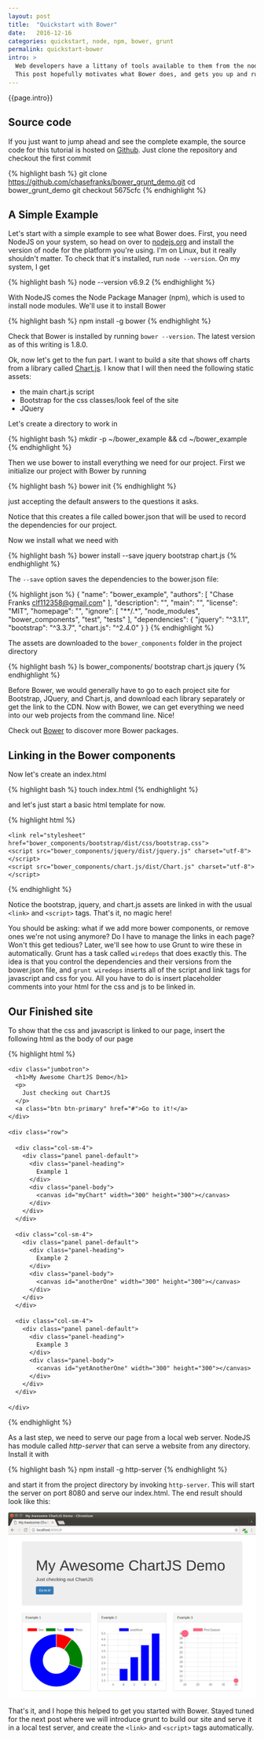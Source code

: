 ```yaml
---
layout: post
title:  "Quickstart with Bower"
date:   2016-12-16
categories: quickstart, node, npm, bower, grunt
permalink: quickstart-bower
intro: >
  Web developers have a littany of tools available to them from the node ecosystem. Bower is a repository and command line tool for pulling in static assets like Javascript libraries and CSS frameworks.
  This post hopefully motivates what Bower does, and gets you up and running with Bower. In later posts, we will look at Grunt, Node Package Manager npm, and tie it all together with the Yeoman scaffolding tool. Nowadays, Bower is usually used with all of these tools to create highly productive workflows for web development.
---
```

{{page.intro}}



## Source code

If you just want to jump ahead and see the complete example, the source code for this tutorial is hosted on [Github](https://github.com/chasefranks/bower_grunt_demo.git). Just clone the repository and checkout the first commit

{% highlight bash %}
git clone https://github.com/chasefranks/bower_grunt_demo.git
cd bower_grunt_demo
git checkout 5675cfc
{% endhighlight %}

## A Simple Example

Let's start with a simple example to see what Bower does. First, you need NodeJS on your system, so head on over to [nodejs.org](https://nodejs.org) and install the version of node for the platform you're using. I'm on Linux, but it really shouldn't matter. To check that it's installed, run ```node --version```. On my system, I get

{% highlight bash %}
node --version
v6.9.2
{% endhighlight %}

With NodeJS comes the Node Package Manager (npm), which is used to install node modules. We'll use it to install Bower

{% highlight bash %}
npm install -g bower
{% endhighlight %}

Check that Bower is installed by running ```bower --version```. The latest version as of this writing is 1.8.0.

Ok, now let's get to the fun part. I want to build a site that shows off charts from a library called [Chart.js](http://www.chartjs.org). I know that I will then need the following static assets:

* the main chart.js script
* Bootstrap for the css classes/look feel of the site
* JQuery

Let's create a directory to work in

{% highlight bash %}
mkdir -p ~/bower_example && cd ~/bower_example
{% endhighlight %}

Then we use bower to install everything we need for our project. First we initialize our project with Bower by running

{% highlight bash %}
bower init
{% endhighlight %}

just accepting the default answers to the questions it asks.

Notice that this creates a file called bower.json that will be used to record the dependencies for our project.

Now we install what we need with

{% highlight bash %}
bower install --save jquery bootstrap chart.js
{% endhighlight %}

The ```--save``` option saves the dependencies to the bower.json file:

{% highlight json %}
{
  "name": "bower_example",
  "authors": [
    "Chase Franks <clf112358@gmail.com>"
  ],
  "description": "",
  "main": "",
  "license": "MIT",
  "homepage": "",
  "ignore": [
    "**/.*",
    "node_modules",
    "bower_components",
    "test",
    "tests"
  ],
  "dependencies": {
    "jquery": "^3.1.1",
    "bootstrap": "^3.3.7",
    "chart.js": "^2.4.0"
  }
}
{% endhighlight %}

The assets are downloaded to the ```bower_components``` folder in the project directory

{% highlight bash %}
ls bower_components/
bootstrap  chart.js  jquery
{% endhighlight %}

Before Bower, we would generally have to go to each project site for Bootstrap, JQuery, and Chart.js, and download each library separately or get the link to the CDN. Now with Bower, we can get everything we need into our web projects from the command line. Nice!

Check out [Bower](https://bower.io/search/) to discover more Bower packages.

## Linking in the Bower components

Now let's create an index.html

{% highlight bash %}
touch index.html
{% endhighlight %}

and let's just start a basic html template for now.

{% highlight html %}
<!DOCTYPE html>
<html>
  <head>
    <meta charset="utf-8">
    <title>My ChartJS Demo</title>

    <link rel="stylesheet" href="bower_components/bootstrap/dist/css/bootstrap.css">
    <script src="bower_components/jquery/dist/jquery.js" charset="utf-8"></script>
    <script src="bower_components/chart.js/dist/Chart.js" charset="utf-8"></script>

  </head>
  <body>

  </body>
</html>
{% endhighlight %}

Notice the bootstrap, jquery, and chart.js assets are linked in with the usual ```<link>``` and ```<script>``` tags. That's it, no magic here!

You should be asking: what if we add more bower components, or remove ones we're not using anymore? Do I have to manage the links in each page? Won't this get tedious? Later, we'll see how to use Grunt to wire these in automatically. Grunt has a task called ```wiredeps``` that does exactly this. The idea is that you control the dependencies and their versions from the bower.json file, and ```grunt wiredeps``` inserts all of the script and link tags for javascript and css for you. All you have to do is insert placeholder comments into your html for the css and js to be linked in.

## Our Finished site
To show that the css and javascript is linked to our page, insert the following html as the body of our page

{% highlight html %}
<body style="padding-top: 30px">

  <div class="container">

    <div class="jumbotron">
      <h1>My Awesome ChartJS Demo</h1>
      <p>
        Just checking out ChartJS
      </p>
      <a class="btn btn-primary" href="#">Go to it!</a>
    </div>

    <div class="row">

      <div class="col-sm-4">
        <div class="panel panel-default">
          <div class="panel-heading">
            Example 1
          </div>
          <div class="panel-body">
            <canvas id="myChart" width="300" height="300"></canvas>
          </div>
        </div>
      </div>

      <div class="col-sm-4">
        <div class="panel panel-default">
          <div class="panel-heading">
            Example 2
          </div>
          <div class="panel-body">
            <canvas id="anotherOne" width="300" height="300"></canvas>
          </div>
        </div>
      </div>

      <div class="col-sm-4">
        <div class="panel panel-default">
          <div class="panel-heading">
            Example 3
          </div>
          <div class="panel-body">
            <canvas id="yetAnotherOne" width="300" height="300"></canvas>
          </div>
        </div>
      </div>

    </div>

  </div>

  <script type="text/javascript">
    // script for first chart
    var context1 = $('#myChart');

    var data1 = {
      labels: [
        "One", "Two", "Three"
      ],
      datasets: [
        {
          data: [10, 20, 70],
          backgroundColor: [
            "Red", "Green", "Blue"
          ]
        }
      ]
    };

    var myChart = new Chart(context1, {
      type: 'doughnut',
      data: data1
    });

    // script for bar chart
    var context2 = $('#anotherOne');

    var data2 = {
      labels: ["A", "B", "C", "D", "E"],
      datasets: [
        {
          data: [1, 2, 3, 4, 5],
          backgroundColor: "Blue"
        }
      ]
    };

    var barChart = new Chart(context2, {
      type: 'bar',
      data: data2
    });

    // script for bubble chart
    var context3 = $('#yetAnotherOne');

    var data3 = {
      datasets: [
          {
              label: 'First Dataset',
              data: [
                  {
                      x: 20,
                      y: 30,
                      r: 15
                  },
                  {
                      x: 40,
                      y: 10,
                      r: 10
                  }
              ],
              backgroundColor:"#FF6384",
              hoverBackgroundColor: "#FF6384",
          }]
      };

      var myBubbleChart = new Chart(context3, {
        type: 'bubble',
        data: data3
      });
  </script>

</body>
{% endhighlight %}

As a last step, we need to serve our page from a local web server. NodeJS has module called *http-server* that can serve a website from any directory. Install it with

{% highlight bash %}
npm install -g http-server
{% endhighlight %}

and start it from the project directory by invoking ```http-server```. This will start the server on port 8080 and serve our index.html. The end result should look like this:

![Awesome ChartJS Demo](/images/bower_demo_site.png)

That's it, and I hope this helped to get you started with Bower. Stayed tuned for the next post where we will introduce grunt to build our site and serve it in a local test server, and create the ```<link>``` and ```<script>``` tags automatically.
